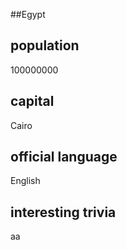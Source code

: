 ##Egypt
## population
100000000

## capital
Cairo
 
## official language
English

## interesting trivia
aa


